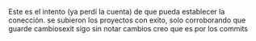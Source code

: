 Este es el intento (ya perdí la cuenta) de que pueda establecer la conección.
se subieron los proyectos con exito, solo corroborando que guarde cambiosexit
sigo sin notar cambios creo que es por los commits
